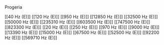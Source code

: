 Progeria

[[40 Hz (E)]]
[[120 Hz (E)]]
[[950 Hz (E)]]
[[12850 Hz (E)]]
[[32500 Hz (E)]]
[[50000 Hz (E)]]
[[235310 Hz (E)]]
[[603500 Hz (E)]]
[[747500 Hz (E)]]
[[823300 Hz (E)]]
[[20 Hz (E)]]
[[250 Hz (E)]]
[[970 Hz (E)]]
[[9000 Hz (E)]]
[[13390 Hz (E)]]
[[15000 Hz (E)]]
[[67500 Hz (E)]]
[[52500 Hz (E)]]
[[92200 Hz (E)]]
[[569710 Hz (E)]]